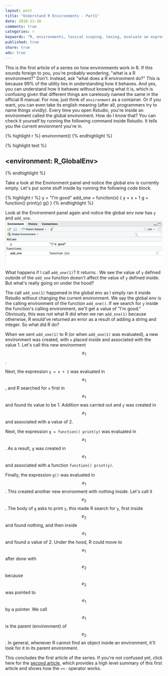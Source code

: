 ```yaml
---
layout: post
title: "Understand R Environments - Part1"
date: 2018-11-30
comments: true
categories: r
keywords: "R, environments, lexical scoping, lexing, evaluate an expression in an environment, frame, environment frame, parent environment, parent.env(), enclosing environment, enclosure, global_env, globalEnv, global env, global"
published: true
share: true
ads: true
---
```


This is the first article of a series on how environments work in R. If this
sounds foreign to you, you're probably wondering, "what is a R environment?" 
Don't. Instead, ask "what does a R environment do?" This is because 99% of the 
utility lies in understanding how it behaves. And yes, you can understand how it 
behaves without knowing what it is, which is confusing given that different 
things are carelessly named the same in the official R manual. For now, just
think of `environment` as a container. Or if you want, you can even take its 
english meaning (after all, programmers try to name things vividly). Every time
you open Rstudio, you're inside an environment called the global environment.
How do I know that? You can check it yourself by running the following command
inside Rstudio. It tells you the current envionment you're in.


{% highlight r %}
environment()
{% endhighlight %}



{% highlight text %}
## <environment: R_GlobalEnv>
{% endhighlight %}

Take a look at the Environment panel and notice the global env is currently 
empty. Let's put some stuff inside by running the following code block.


{% highlight r %}
y = "I'm good"
add_one = function(x) {
        y = x + 1
        g = function() print(y)
        g()
}
{% endhighlight %}

Look at the Environment panel again and notice the global env now has `y` and `add_one`. 
![](/images/global-env.png)

What happens if I call `add_one(1)`? It returns . We see the 
value of `y` defined outside of the `add_one` function doesn't affect the 
value of `y` defined inside. But what's really going on under the hood?

The call `add_one(1)` happened in the global env as I simply ran it inside 
Rstudio without changing the current environment. We say the global env is the
calling environment of the function `add_one()`. If we search for `y`
inside the function's calling environment, we'll get a value of "I'm good."
Obviously, this was not what R did when we ran `add_one(1)` because otherwise,
R would've returned an error as a result of adding a string and integer. So what
did R do?

When we sent `add_one(1)` to R (or when `add_one(1)` was evaluated), a new 
environment was created, with `x` placed inside and associated with the value 1.
Let's call this new environment $$e_1$$. 

Next, the expression `y = x + 1` was evaluated in $$e_1$$, and R searched for 
`x` first in $$e_1$$ and found its value to be 1. Addition was carried out and
`y` was created in $$e_1$$ and associated with a value of 2.

Next, the expression `g = function() print(y)` was evaluated in $$e_1$$. As a 
result, `g` was created in $$e_1$$ and associated with a function 
`function() print(y)`.

Finally, the expression `g()` was evaluated in $$e_1$$. This created another
new environment with nothing inside. Let's call it $$e_2$$. The body of `g` 
asks to print `y`, this made R search for `y`, first inside $$e_2$$ and found 
nothing, and then inside $$e_1$$ and found a value of 2. Under the 
hood, R could move to $$e_1$$ after done with $$e_2$$ because $$e_2$$ was 
pointed to $$e_1$$ by a pointer. We call $$e_1$$ is the parent (environment) of 
$$e_2$$. In general, whenever R cannot find an object inside an environment, 
it'll look for it in its parent environment.

This concludes the first article of the series. If you're not confused yet, click here for the [second article](https://masterr.org/r/understand-r-environments-part2/), which provides a high level summary of this first article and shows how the `<<-` operator works. 




